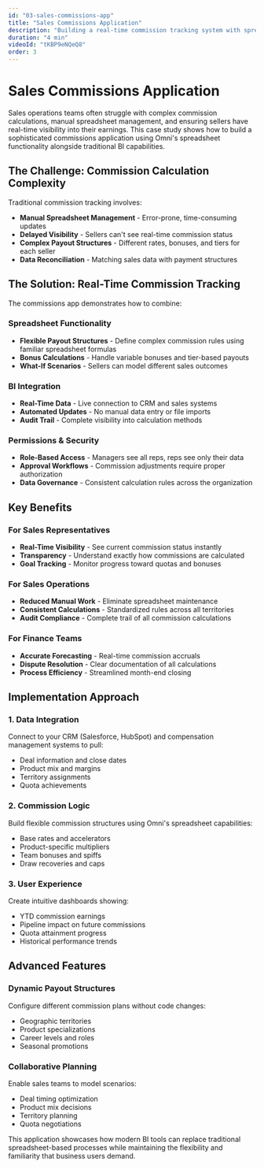```yaml
---
id: "03-sales-commissions-app"
title: "Sales Commissions Application"
description: "Building a real-time commission tracking system with spreadsheet functionality"
duration: "4 min"
videoId: "tKBP9eNQeQ8"
order: 3
---
```


# Sales Commissions Application

Sales operations teams often struggle with complex commission calculations, manual spreadsheet management, and ensuring sellers have real-time visibility into their earnings. This case study shows how to build a sophisticated commissions application using Omni's spreadsheet functionality alongside traditional BI capabilities.

## The Challenge: Commission Calculation Complexity

Traditional commission tracking involves:
- **Manual Spreadsheet Management** - Error-prone, time-consuming updates
- **Delayed Visibility** - Sellers can't see real-time commission status
- **Complex Payout Structures** - Different rates, bonuses, and tiers for each seller
- **Data Reconciliation** - Matching sales data with payment structures

## The Solution: Real-Time Commission Tracking

The commissions app demonstrates how to combine:

### Spreadsheet Functionality
- **Flexible Payout Structures** - Define complex commission rules using familiar spreadsheet formulas
- **Bonus Calculations** - Handle variable bonuses and tier-based payouts
- **What-If Scenarios** - Sellers can model different sales outcomes

### BI Integration
- **Real-Time Data** - Live connection to CRM and sales systems
- **Automated Updates** - No manual data entry or file imports
- **Audit Trail** - Complete visibility into calculation methods

### Permissions & Security
- **Role-Based Access** - Managers see all reps, reps see only their data
- **Approval Workflows** - Commission adjustments require proper authorization
- **Data Governance** - Consistent calculation rules across the organization

## Key Benefits

### For Sales Representatives
- **Real-Time Visibility** - See current commission status instantly
- **Transparency** - Understand exactly how commissions are calculated
- **Goal Tracking** - Monitor progress toward quotas and bonuses

### For Sales Operations
- **Reduced Manual Work** - Eliminate spreadsheet maintenance
- **Consistent Calculations** - Standardized rules across all territories
- **Audit Compliance** - Complete trail of all commission calculations

### For Finance Teams
- **Accurate Forecasting** - Real-time commission accruals
- **Dispute Resolution** - Clear documentation of all calculations
- **Process Efficiency** - Streamlined month-end closing

## Implementation Approach

### 1. Data Integration
Connect to your CRM (Salesforce, HubSpot) and compensation management systems to pull:
- Deal information and close dates
- Product mix and margins
- Territory assignments
- Quota achievements

### 2. Commission Logic
Build flexible commission structures using Omni's spreadsheet capabilities:
- Base rates and accelerators
- Product-specific multipliers
- Team bonuses and spiffs
- Draw recoveries and caps

### 3. User Experience
Create intuitive dashboards showing:
- YTD commission earnings
- Pipeline impact on future commissions
- Quota attainment progress
- Historical performance trends

## Advanced Features

### Dynamic Payout Structures
Configure different commission plans without code changes:
- Geographic territories
- Product specializations  
- Career levels and roles
- Seasonal promotions

### Collaborative Planning
Enable sales teams to model scenarios:
- Deal timing optimization
- Product mix decisions
- Territory planning
- Quota negotiations

This application showcases how modern BI tools can replace traditional spreadsheet-based processes while maintaining the flexibility and familiarity that business users demand. 